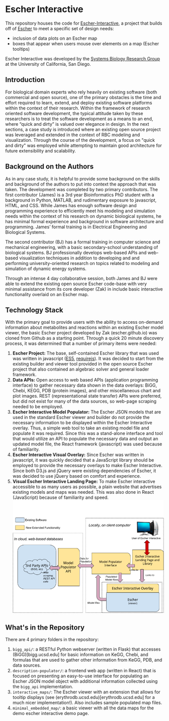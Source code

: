 # Escher Interactive

This repository houses the code for [Escher-Interactive](http://escher-interactive.ucsd.edu), a project that builds off of [Escher](http://escher.github.io) to meet a specific set of design needs:
- inclusion of data plots on an Escher map
- boxes that appear when users mouse over elements on a map (Escher tooltips)

Escher Interactive was developed by the [Systems Biology Research Group](http://sbrg.ucsd.edu) at the University of California, San Diego.

## Introduction
For biological domain experts who rely heavily on existing software (both commercial and open source), one of the primary obstacles is the time and effort required to learn, extend, and deploy existing software platforms within the context of their research.  Within the framework of research oriented software development, the typical attitude taken by these researchers is to treat the software development as a means to an end, where “quick and dirty” is valued over elegance in design.  In the next sections, a case study is introduced where an existing open source project was leveraged and extended in the context of RBC modeling and visualization.  Through the course of the development, a focus on "quick and dirty" was employed while attempting to maintain good architecture for future extensibility and scalability.

## Background on the Authors
As in any case study, it is helpful to provide some background on the skills and background of the authors to put into context the approach that was taken.  The development was completed by two primary contributors.  The first contributor (James) is a 3rd year Bioinformatics PhD student with a background in Python, MATLAB, and rudimentary exposure to javascript, HTML, and CSS.  While James has enough software design and programming experience to efficiently meet his modeling and simulation needs within the context of his research on dynamic biological systems, he has minimal formal experience and background in software architecture and programming.  James’ formal training is in Electrical Engineering and Biological Systems.

The second contributor (BJ) has a formal training in computer science and mechanical engineering, with a basic secondary-school understanding of biological systems.  BJ professionally develops web-based APIs and web-based visualization techniques in addition to developing and and performing university-oriented research on topics related to modeling and simulation of dynamic energy systems.

Through an intense 4 day collaborative session, both James and BJ were able to extend the existing open source Escher code-base with very minimal assistance from its core developer (Zak) in include basic interactive functionality overlaid on an Escher map. 

## Technology Stack
With the primary goal to provide users with the ability to access on-demand information about metabolites and reactions within an existing Escher model viewer, the basic Escher project developed by Zak (escher.github.io) was cloned from Github as a starting point.  Through a quick 20 minute discovery process, it was determined that a number of primary items were needed:

1. **Escher Project:**  The base, self-contained Escher library that was used was written in javascript ([ES5](https://es5.github.io), [requirejs](http://requirejs.org/)).  It was decided to start from the existing builder and viewer tool provided in the open source Escher project that also contained an algebraic solver and general loader framework.
2. **Data APIs:** Open access to web based APIs (application programming interface) to gather necessary data shown in the data overlays: BiGG, Chebi, KEGG, PDB (protein images), and other miscellaneous chart and plot images.  REST (representational state transfer) APIs were preferred, but did not exist for many of the data sources, so web-page scraping needed to be employed.
3. **Escher Interactive Model Populator:** The Escher JSON models that are used in the standard Escher viewer and builder do not provide the necessary information to be displayed within the Escher Interactive overlay.  Thus, a simple web tool to take an existing model file and populate it was required.  Since this was a stand-alone interface and tool that would utilize an API to populate the necessary data and output an updated model file, the React framework (javascript) was used because of familiarity.
4. **Escher Interactive Visual Overlay:** Since Escher was written in javascript, it was quickly decided that a JavaScript library should be employed to provide the necessary overlays to make Escher Interactive.  Since both D3.js and jQuery were existing dependencies of Escher, it was decided to use jQuery based on comfort and experience.
5. **Visual Escher Interactive Landing Page:**  To make Escher interactive accessible to as many users as possible, a plain website that advertises existing models and maps was needed.  This was also done in React (JavaScript) because of familiarity and speed.
![alt tag](https://raw.githubusercontent.com/bjyurkovich/escher-interactive/master/ei-architecture-diagram.png)

## What's in the Repository
There are 4 primary folders in the repository:

1. `bigg_api/`:  a RESTful Python webserver (written in Flask) that accesses (BiGG)[bigg.ucsd.edu] for basic information on KeGG, Chebi, and formulas that are used to gather other information from KeGG, PDB, and data sources.
2. `description-populator/`: a frontend web app (written in React) that is focused on presenting an easy-to-use interface for populating an Escher JSON model object with additional information collected using the `bigg_api` implementation.
3. `interactive_maps/`:  The Escher viewer with an extension that allows for tooltip displays (see (erythrodb.ucsd.edu)[erythrodb.ucsd.edu] for a much nicer implementation!).  Also includes sample populated map files.
4. `minimal_embedded_map/`: a basic viewer with all the data maps for the demo escher interactive demo page.